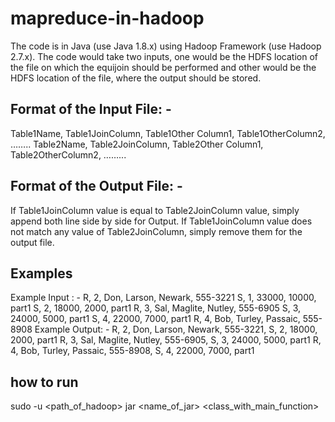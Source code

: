 # mapreduce-in-hadoop

The code is in Java (use Java 1.8.x) using Hadoop Framework (use Hadoop 2.7.x).
The code would take two inputs, 
one would be the HDFS location of the file on which the equijoin should be performed and other would be the HDFS location of the file,
where the output should be stored.

## Format of the Input File: -
Table1Name, Table1JoinColumn, Table1Other Column1, Table1OtherColumn2, ……..
Table2Name, Table2JoinColumn, Table2Other Column1, Table2OtherColumn2, ……...

## Format of the Output File: -
If Table1JoinColumn value is equal to Table2JoinColumn value, simply append both line side by side for Output. 
If Table1JoinColumn value does not match any value of Table2JoinColumn, simply remove them for the output file.

## Examples

Example Input : -
R, 2, Don, Larson, Newark, 555-3221
S, 1, 33000, 10000, part1
S, 2, 18000, 2000, part1
R, 3, Sal, Maglite, Nutley, 555-6905
S, 3, 24000, 5000, part1
S, 4, 22000, 7000, part1
R, 4, Bob, Turley, Passaic, 555-8908
Example Output: -
R, 2, Don, Larson, Newark, 555-3221, S, 2, 18000, 2000, part1
R, 3, Sal, Maglite, Nutley, 555-6905, S, 3, 24000, 5000, part1
R, 4, Bob, Turley, Passaic, 555-8908, S, 4, 22000, 7000, part1

## how to run

sudo -u <username> <path_of_hadoop> jar <name_of_jar> <class_with_main_function>
<HDFSinputFile> <HDFSoutputFile>
